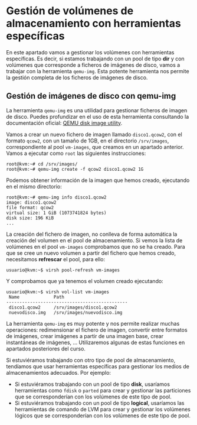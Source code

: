 # Gestión de volúmenes de almacenamiento con herramientas específicas

En este apartado vamos a gestionar los volúmenes con herramientas específicas. Es decir, si estamos trabajando con un pool de tipo **dir** y con volúmenes que corresponde a ficheros de imágenes de disco, vamos a trabajar con la herramienta `qemu-img`. Esta potente herramienta nos permite la gestión completa de los ficheros de imágenes de disco.

## Gestión de imágenes de disco con qemu-img

La herramienta `qemu-img` es una utilidad para gestionar ficheros de imagen de disco. Puedes profundizar en el uso de esta herramienta consultando la documentación oficial: [QEMU disk image utility](https://qemu-project.gitlab.io/qemu/tools/qemu-img.html).

Vamos a crear un nuevo fichero de imagen llamado `disco1.qcow2`, con el formato `qcow2`, con un tamaño de 1GB, en el directorio `/srv/images`, correspondiente al pool `vm-images`, que creamos en un apartado anterior. Vamos a ejecutar como `root` las siguientes instrucciones:

```
root@kvm:~# cd /srv/images/
root@kvm:~# qemu-img create -f qcow2 disco1.qcow2 1G
```

Podemos obtener información de la imagen que hemos creado, ejecutando en el mismo directorio:

```
root@kvm:~# qemu-img info disco1.qcow2 
image: disco1.qcow2
file format: qcow2
virtual size: 1 GiB (1073741824 bytes)
disk size: 196 KiB
...
```

La creación del fichero de imagen, no conlleva de forma automática la creación del volumen en el pool de almacenamiento. Si vemos la lista de volúmenes en el pool `vm-images` comprobamos que no se ha creado. Para que se cree un nuevo volumen a partir del fichero que hemos creado, necesitamos **refrescar** el pool, para ello:

```
usuario@kvm:~$ virsh pool-refresh vm-images
```

Y comprobamos que ya tenemos el volumen creado ejecutando: 
```
usuario@kvm:~$ virsh vol-list vm-images
 Name             Path
----------------------------------------------
 disco1.qcow2     /srv/images/disco1.qcow2
 nuevodisco.img   /srv/images/nuevodisco.img
```

La herramienta `qemu-img` es muy potente y nos permite realizar muchas operaciones: redimensionar el fichero de imagen, convertir entre formatos de imágenes, crear imágenes a partir de una imagen base, crear instantáneas de imágenes, ... Utilizaremos algunas de estas funciones en apartados posteriores del curso.

Si estuviéramos trabajando con otro tipo de pool de almacenamiento, tendíamos que usar herramientas específicas para gestionar los medios de almacenamientos adecuados. Por ejemplo:

* Si estuviéramos trabajando con un pool de tipo **disk**, usaríamos herramientas como `fdisk` o `parted` para crear y gestionar las particiones que se corresponderían con los volúmenes de este tipo de pool.
* Si estuviéramos trabajando con un pool de tipo **logical**, usaríamos las herramientas de comando de LVM para crear y gestionar los volúmenes lógicos que se corresponderían con los volúmenes de este tipo de pool.
